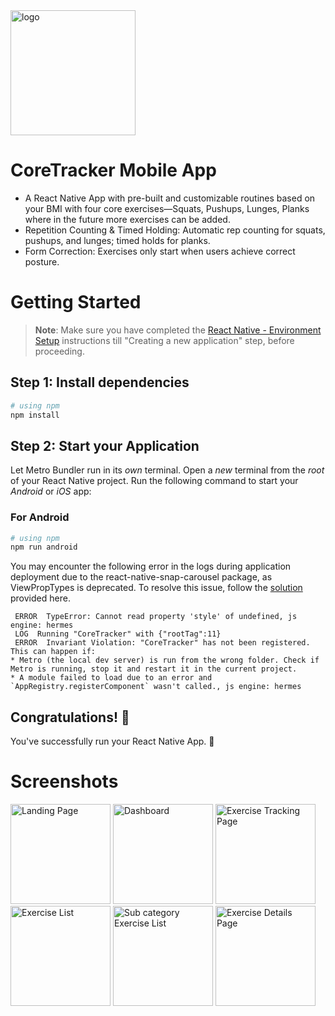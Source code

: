 <img src="https://github.com/user-attachments/assets/ab50b532-6d10-4858-8a3b-02b856a8d53e" alt="logo" width="200" height="200" /> 

# CoreTracker Mobile App 
- A React Native App with pre-built and customizable routines based on your BMI with four core exercises—Squats, Pushups, Lunges, Planks where in the future more exercises can be added.
- Repetition Counting & Timed Holding: Automatic rep counting for squats, pushups, and lunges; timed holds for planks.
- Form Correction: Exercises only start when users achieve correct posture.

# Getting Started

>**Note**: Make sure you have completed the [React Native - Environment Setup](https://reactnative.dev/docs/environment-setup) instructions till "Creating a new application" step, before proceeding.

## Step 1: Install dependencies


```bash
# using npm
npm install

```

## Step 2: Start your Application

Let Metro Bundler run in its _own_ terminal. Open a _new_ terminal from the _root_ of your React Native project. Run the following command to start your _Android_ or _iOS_ app:

### For Android

```bash
# using npm
npm run android

```

You may encounter the following error in the logs during application deployment due to the react-native-snap-carousel package, as ViewPropTypes is deprecated. To resolve this issue, follow the [solution](https://github.com/meliorence/react-native-snap-carousel/issues/992#issuecomment-1676055287) provided here.

```
 ERROR  TypeError: Cannot read property 'style' of undefined, js engine: hermes
 LOG  Running "CoreTracker" with {"rootTag":11}
 ERROR  Invariant Violation: "CoreTracker" has not been registered. This can happen if:
* Metro (the local dev server) is run from the wrong folder. Check if Metro is running, stop it and restart it in the current project.
* A module failed to load due to an error and `AppRegistry.registerComponent` wasn't called., js engine: hermes
```



## Congratulations! :tada:

You've successfully run your React Native App. :partying_face:

# Screenshots
<img width="160" alt="Landing Page" src="https://github.com/user-attachments/assets/71c50d1e-7cd0-48e9-aa67-1825c0920308">
<img width="160" alt="Dashboard" src="https://github.com/user-attachments/assets/4760e6f8-fa11-4994-9986-ab705c4dd4e4">
<img width="160" alt="Exercise Tracking Page" src="https://github.com/user-attachments/assets/b2e80ae1-ed1d-49e5-9768-f49fc105d4a6">
<img width="160" alt="Exercise List" src="https://github.com/user-attachments/assets/9bb8fddc-13d3-46a2-b6bb-544824ef4110">
<img width="160" alt="Sub category Exercise List" src="https://github.com/user-attachments/assets/29e01203-3756-4f7b-b193-95fe24b726bb">
<img width="160" alt="Exercise Details Page" src="https://github.com/user-attachments/assets/767b97f5-d4e5-4c51-adf4-92bfc28b7cbc">


